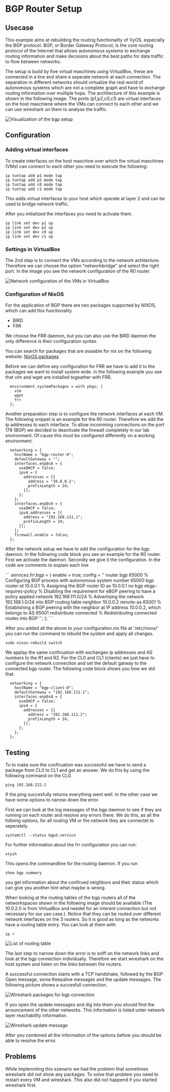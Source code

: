 # BGP Router Setup

## Usecase
This example aims at rebuilding the routing functionality of VyOS, especially the BGP protocol. BGP, or Border Gateway Protocol, is the core routing protocol of the Internet that allows autonomous systems to exchange routing information and make decisions about the best paths for data traffic to flow between networks.

The setup is build by five virtual maschines using VirtualBox, these are connected in a line and share a seperate network at each connection. The separation in different networks should virtualize the real world of autonomous systems which are not a complete graph and have to exchange routing information over multiple hops.
The architecture of this example is shown in the following image. The ports (p1,p2,c0,c1) are virtual interfaces on the host maschiene where the VMs can connect to each other and we can use wireshark on them to analyse the traffic.

![Visualization of the bgp setup](img/bgp_setup.jpg)

## Configuration

### Adding virtual interfaces 

To create interfaces on the host maschine over which the virtual maschines (VMs) can connect to each other you need to execute the following:
```
ip tuntap add p1 mode tap
ip tuntap add p2 mode tap
ip tuntap add c0 mode tap
ip tuntap add c1 mode tap
```

This adds virtual interfaces to your host which operate at layer 2 and can be used to bridge network traffic.


After you initialized the interfaces you need to activate them.
```
ip link set dev p1 up
ip link set dev p2 up
ip link set dev c0 up
ip link set dev c1 up
```

### Settings in VirtualBox

The 2nd step is to connect the VMs according to the network achitecture. Therefore we can choose the option "networkbridge" and select the right port. In the image you see the network configuration of the R0 router.

![Network configuration of the VMs in VirtualBox](img/networkConfig.png)


### Configuration of NixOS

For the application of BGP there are two packages supported by NIXOS, which can add this functionality
* BIRD
* FRR

We choose the FRR daemon, but you can also use the BIRD daemon the only difference is their configuration syntax.

You can search for packages that are avaiable for nix on the following website: [NixOS packages](https://search.nixos.org/packages)

Before we can define any configuration for FRR we have to add it to the packages we want to install system wide. in the following example you see that vim and wget are installed togeather with FRR.

```
  environment.systemPackages = with pkgs; [
    vim 
    wget
    frr
  ];
```

Another preparation step is to configure the network interfaces at each VM. The following snippet is an example for the R0 router. Therefore we add the ip addresses to each interface. To allow incomming connections on the port 179 (BGP) we decided to deactivate the firewall completely in our lab environment. Of cause this must be configured differently on a working environment.

```
  networking = {
    hostName = "bgp-router-0";
    defaultGateway = "";
    interfaces.enp0s8 = {
      useDHCP = false;
      ipv4 = {
        addresses = [{
          address = "10.0.0.1";
          prefixLength = 24;
        }];
      };
    };
    interfaces.enp0s9 = {
      useDHCP = false;
      ipv4.addresses = [{
        address = "192.168.111.1";
        prefixLength = 24;
      }];
    };
    firewall.enable = false;
  };
```

After the network setup we have to add the configuration for the bgp daemon. In the following code block you see an example for the R0 router. First we activate the daemon. Secondly we give it the configuration. In the code are comments to explain each line

´´´
  services.frr.bgp = {
    enable = true;
    config = ''
      router bgp 65000                  % Configuring BGP process with autonomous system number 65000
        bgp router-id 10.0.0.1          % Assigning the BGP router ID as 10.0.0.1
        no bgp ebgp-requires-policy     % Disabling the requirement for eBGP peering to have a policy applied
      network 192.168.111.0/24          % Advertising the network 192.168.1.0/24 into BGP routing table
      neighbor 10.0.0.2 remote-as 65001 % Establishing a BGP peering with the neighbor at IP address 10.0.0.2, which belongs to AS 65001
      redistribute connected            % Redistributing connected routes into BGP
    '';
  };
´´´

After you added all the above to your configuration.nix file at '/etc/nixos/' you can run the command to rebuild the system and apply all changes. 

```
sudo nixos-rebuild switch
```

We applay the same confiruation with exchanges ip addresses and AS numbers to the R1 and R2. For the CL0 and CL1 (clients) we just have to configure the network connection and set the default gatway to the connected bgp router. The following code block shows you how we did that.

```
  networking = {
    hostName = "bgp-client-0";
    defaultGateway = "192.168.111.1";
    interfaces.enp0s8 = {
      useDHCP = false;
      ipv4 = {
        addresses = [{
          address = "192.168.111.2";
          prefixLength = 24;
        }];
      };
    };
  };
```

## Testing 
To to make sure the confiruation was successful we have to send a package from CL0 to CL1 and get an answer. We do this by using the following command on the CL0.
```
ping 192.168.222.2
``` 

If the ping succesfully returns everything went well. In the other case we have some options to narrow down the error. 

First we can look at the log messages of the bgp daemon to see if they are running on each router and resolve any errors there. We do this, as all the folloing options, for all routing VM or the network they are connectet to seperately.
```
systemctl --status bgpd.service
```

For further information about the frr configuration you can run:
```
vtysh 
``` 
This opens the commandline for the routing daemon. If you run 
```
show bgp summary
```
you get information about the confirued neighbors and their status which can give you another hint what maybe is wrong.

When looking at the routing tables of the bgp routers all of the networkspaces shown in the following image should be available (The 10.0.2.0 is from VirtualBox and needet for an interent connection but not necessary for our use case.). Notice that they can be routed over different network interfaces on the 3 routers. So it is good as long as the networks have a routing table entry. You can look at them with:

```
ip r
```
![List of routing table](img/ipR.png)


The last step to narrow down the error is to sniff on the network links and look at the bgp connection individually. 
Therefore we start wireshark on the host system and listen on the links between the routers. 

A successful connection starts with a TCP handshake, followed by the BGP Open message, some Keepalive messages and the update messages. The following picture shows a succesfull connection.

![Wireshark packages for bgp connection](img/wiresharkPackages.png)

If you open the update messages and dig into them you should find the anouncement of the other networks. This information is listed unter network layer reachability information.

![Wireshark update message](img/wiresharkUpdateMessage.png)

After you combined all the information of the options before you should be able to resolve the error.

## Problems
While implemnting this szenario we had the problem that sometimes wireshark did not show any packages. To solve that problem you need to restart every VM and wireshark. This also did not happend if you started wireshark first. 

